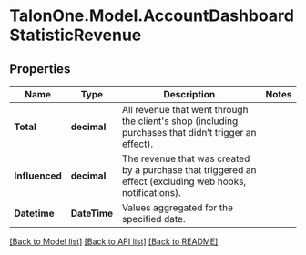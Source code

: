 # TalonOne.Model.AccountDashboardStatisticRevenue
## Properties

Name | Type | Description | Notes
------------ | ------------- | ------------- | -------------
**Total** | **decimal** | All revenue that went through the client&#39;s shop (including purchases that didn’t trigger an effect). | 
**Influenced** | **decimal** | The revenue that was created by a purchase that triggered an effect (excluding web hooks, notifications). | 
**Datetime** | **DateTime** | Values aggregated for the specified date. | 

[[Back to Model list]](../README.md#documentation-for-models) [[Back to API list]](../README.md#documentation-for-api-endpoints) [[Back to README]](../README.md)

